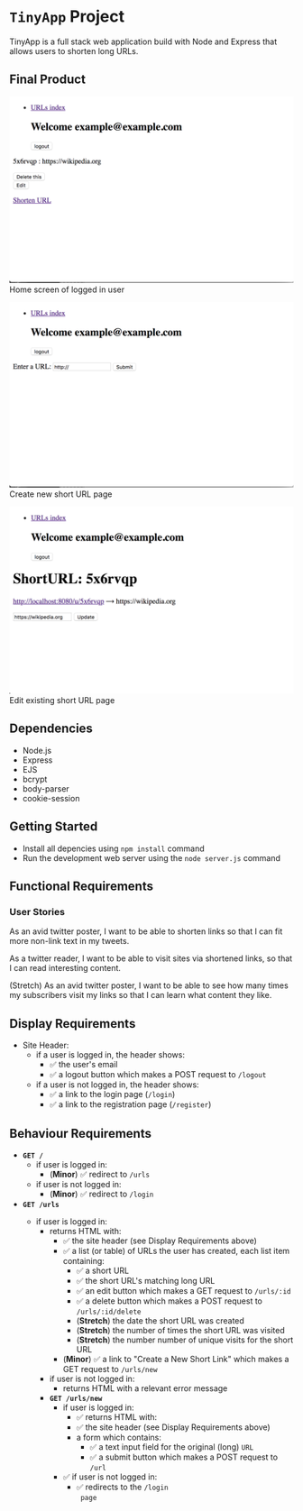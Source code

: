 # <code>TinyApp</code> Project

TinyApp is a full stack web application build with Node and Express that allows users to shorten long URLs.

## Final Product

![Home screen of logged in user](./docs/urls-main-page.png)
Home screen of logged in user

![Create new short URL page](./docs/create-new-short-url-page.png)
Create new short URL page

![Edit existing short URL page](./docs/edit-existing-url-page.png)
Edit existing short URL page

## Dependencies

- Node.js
- Express
- EJS
- bcrypt
- body-parser
- cookie-session

## Getting Started

- Install all depencies using `npm install` command
- Run the development web server using the `node server.js` command

## Functional Requirements

### User Stories

As an avid twitter poster,
I want to be able to shorten links
so that I can fit more non-link text in my tweets.

As a twitter reader,
I want to be able to visit sites via shortened links,
so that I can read interesting content.

(Stretch) As an avid twitter poster,
I want to be able to see how many times my subscribers visit my links
so that I can learn what content they like.

## Display Requirements

<ul>
  <li>Site Header:
    <ul>
      <li>if a user is logged in, the header shows:
        <ul>
          <li>✅ the user's email</li>
          <li>✅ a logout button which makes a POST request to <code>/logout</code></li>
        </ul>
      </li>
      <li>if a user is not logged in, the header shows:
        <ul>
          <li> ✅ a link to the login page (<code>/login</code>)</li>
          <li> ✅ a link to the registration page (<code>/register</code>)</li>
        </ul>
      </li>
    </ul>
  </li>
</ul>

## Behaviour Requirements

<ul>
  <li><b><code>GET /</code></b>
    <ul>
      <li>if user is logged in:
        <ul>
          <li>(<b>Minor</b>) ✅ redirect to <code>/urls</code></li>
        </ul>
      </li>
      <li>if user is not logged in:
        <ul>
          <li>(<b>Minor</b>) ✅ redirect to <code>/login</code>
        </ul>
      </li>
    </ul>
  </li>
  <li><b><code>GET /urls</li></code></b>
    <ul>
      <li>if user is logged in:
        <ul>
          <li>returns HTML with:
            <ul>
              <li>✅ the site header (see Display Requirements above)</li>
              <li>✅ a list (or table) of URLs the user has created, each list item containing:
                <ul>
                  <li> ✅ a short URL</li>
                  <li> ✅ the short URL's matching long URL</li>
                  <li> ✅ an edit button which makes a GET request to <code>/urls/:id</code></li>
                  <li> ✅ a delete button which makes a POST request to <code>/urls/:id/delete</code></li>
                  <li>(<b>Stretch</b>) the date the short URL was created</li>
                  <li>(<b>Stretch</b>) the number of times the short URL was visited</li>
                  <li>(<b>Stretch</b>) the number number of unique visits for the short URL</li>
                </ul>
              </li>
              <li>(<b>Minor</b>) ✅ a link to "Create a New Short Link" which makes a GET request to <code>/urls/new</code></li>
            </ul>
            <li>if user is not logged in:
              <ul>
                <li>returns HTML with a relevant error message</li>
          </li>
        </ul>
        <li><b><code>GET /urls/new</code></b>
          <ul>
            <li>if user is logged in:
              <ul>
                <li> ✅ returns HTML with:</li>
                <li> ✅ the site header (see Display Requirements above)</li>
                <li>a form which contains:
                  <ul>
                    <li> ✅ a text input field for the original (long) <code>URL</code></li>
                    <li> ✅ a submit button which makes a POST request to <code>/url</code></li>
                  </ul>
                </li>
              </ul>
            <li> ✅ if user is not logged in:
              <ul>
                <li> ✅ redirects to the <code>/login</li> page</li>
      </li>
    </ul>
  </li>
</ul>
